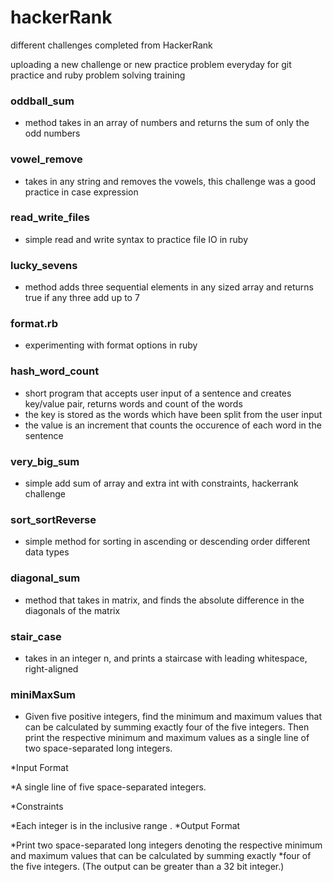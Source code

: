# hackerRank
different challenges completed from HackerRank

uploading a new challenge or new practice problem everyday for git practice and ruby problem solving training

### oddball_sum
* method takes in an array of numbers and returns the sum of only the odd numbers


### vowel_remove
* takes in any string and removes the vowels, this challenge was a good practice in case expression

### read_write_files
* simple read and write syntax to practice file IO in ruby

### lucky_sevens
* method adds three sequential elements in any sized array and returns true if any three add up to 7

### format.rb
* experimenting with format options in ruby

### hash_word_count
* short program that accepts user input of a sentence and creates key/value pair, returns words and count of the words
* the key is stored as the words which have been split from the user input
* the value is an increment that counts the occurence of each word in the sentence

### very_big_sum
* simple add sum of array and extra int with constraints, hackerrank challenge

### sort_sortReverse
* simple method for sorting in ascending or descending order different data types

### diagonal_sum
* method that takes in matrix, and finds the absolute difference in the 
diagonals of the matrix

### stair_case
* takes in an integer n, and prints a staircase with leading whitespace, 
right-aligned




### miniMaxSum
* Given five positive integers, find the minimum and maximum values that can be calculated by summing exactly four of the five integers. Then print the respective minimum and maximum values as a single line of two space-separated long integers.

*Input Format

*A single line of five space-separated integers.

*Constraints

*Each integer is in the inclusive range .
*Output Format

*Print two space-separated long integers denoting the respective minimum and maximum values that can be calculated by summing exactly *four of the five integers. (The output can be greater than a 32 bit integer.)

